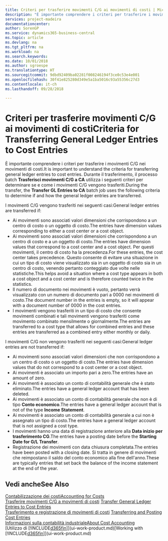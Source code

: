```yaml
---
title: Criteri per trasferire movimenti C/G ai movimenti di costi | Microsoft Docs
description: "È importante comprendere i criteri per trasferire i movimenti C/G nei movimenti di costi. Durante il trasferimento, il processo batch **Trasferisci movimenti C/G a CA** utilizza i seguenti criteri per determinare se e come i movimenti C/G vengono trasferiti."
services: project-madeira
documentationcenter: 
author: SorenGP
ms.service: dynamics365-business-central
ms.topic: article
ms.devlang: na
ms.tgt_pltfrm: na
ms.workload: na
ms.search.keywords: 
ms.date: 10/01/2018
ms.author: sgroespe
ms.translationtype: HT
ms.sourcegitcommit: 9dbd92409ba02281f008246194f3ce0c53e4e001
ms.openlocfilehash: 30f41e825280d349e5a1ba5016c93a55356c27d3
ms.contentlocale: it-ch
ms.lasthandoff: 09/28/2018

---
```

# <a name="criteria-for-transferring-general-ledger-entries-to-cost-entries"></a><span data-ttu-id="41b5f-104">Criteri per trasferire movimenti C/G ai movimenti di costi</span><span class="sxs-lookup"><span data-stu-id="41b5f-104">Criteria for Transferring General Ledger Entries to Cost Entries</span></span>
<span data-ttu-id="41b5f-105">È importante comprendere i criteri per trasferire i movimenti C/G nei movimenti di costi.</span><span class="sxs-lookup"><span data-stu-id="41b5f-105">It is important to understand the criteria for transferring general ledger entries to cost entries.</span></span> <span data-ttu-id="41b5f-106">Durante il trasferimento, il processo batch **Trasferisci movimenti C/G a CA** utilizza i seguenti criteri per determinare se e come i movimenti C/G vengono trasferiti.</span><span class="sxs-lookup"><span data-stu-id="41b5f-106">During the transfer, the **Transfer GL Entries to CA** batch job uses the following criteria to determine if and how the general ledger entries are transferred.</span></span>  

<span data-ttu-id="41b5f-107">I movimenti C/G vengono trasferiti nei seguenti casi:</span><span class="sxs-lookup"><span data-stu-id="41b5f-107">General ledger entries are transferred if:</span></span>  

-   <span data-ttu-id="41b5f-108">Ai movimenti sono associati valori dimensioni che corrispondono a un centro di costo o un oggetto di costo.</span><span class="sxs-lookup"><span data-stu-id="41b5f-108">The entries have dimension values corresponding to either a cost center or a cost object.</span></span>  
-   <span data-ttu-id="41b5f-109">Ai movimenti sono associati valori dimensioni che corrispondono a un centro di costo e a un oggetto di costo.</span><span class="sxs-lookup"><span data-stu-id="41b5f-109">The entries have dimension values that correspond to a cost center and a cost object.</span></span> <span data-ttu-id="41b5f-110">Per questi movimenti, il centro di costo ha la precedenza.</span><span class="sxs-lookup"><span data-stu-id="41b5f-110">For these entries, the cost center takes precedence.</span></span> <span data-ttu-id="41b5f-111">Questo consente di evitare una situazione in cui un tipo di costo viene visualizzato sia in un oggetto di costo sia in un centro di costo, venendo pertanto conteggiato due volte nelle statistiche.</span><span class="sxs-lookup"><span data-stu-id="41b5f-111">This helps avoid a situation where a cost type appears in both a cost object and a cost center and is therefore counted twice in the statistics.</span></span>  
-   <span data-ttu-id="41b5f-112">Il numero di documento nei movimenti è vuoto, pertanto verrà visualizzato con un numero di documento pari a 0000 nei movimenti di costo.</span><span class="sxs-lookup"><span data-stu-id="41b5f-112">The document number in the entries is empty, so it will appear with a document number of 0000 in the cost entries.</span></span>  
-   <span data-ttu-id="41b5f-113">I movimenti vengono trasferiti in un tipo di costo che consente movimenti combinati e tali movimenti vengono trasferiti come movimento combinato mensilmente o giornalmente.</span><span class="sxs-lookup"><span data-stu-id="41b5f-113">The entries are transferred to a cost type that allows for combined entries and these entries are transferred as a combined entry either monthly or daily.</span></span>  

<span data-ttu-id="41b5f-114">I movimenti C/G non vengono trasferiti nei seguenti casi:</span><span class="sxs-lookup"><span data-stu-id="41b5f-114">General ledger entries are not transferred if:</span></span>  

-   <span data-ttu-id="41b5f-115">Ai movimenti sono associati valori dimensioni che non corrispondono a un centro di costo o un oggetto di costo.</span><span class="sxs-lookup"><span data-stu-id="41b5f-115">The entries have dimension values that do not correspond to a cost center or a cost object.</span></span>  
-   <span data-ttu-id="41b5f-116">Ai movimenti è associato un importo pari a zero.</span><span class="sxs-lookup"><span data-stu-id="41b5f-116">The entries have an amount of zero.</span></span>  
-   <span data-ttu-id="41b5f-117">Ai movimenti è associato un conto di contabilità generale che è stato eliminato.</span><span class="sxs-lookup"><span data-stu-id="41b5f-117">The entries have a general ledger account that has been deleted.</span></span>  
-   <span data-ttu-id="41b5f-118">Ai movimenti è associato un conto di contabilità generale che non è di tipo **Conto economico**.</span><span class="sxs-lookup"><span data-stu-id="41b5f-118">The entries have a general ledger account that is not of the type **Income Statement**.</span></span>  
-   <span data-ttu-id="41b5f-119">Ai movimenti è associato un conto di contabilità generale a cui non è assegnato un tipo di costo.</span><span class="sxs-lookup"><span data-stu-id="41b5f-119">The entries have a general ledger account that is not assigned a cost type.</span></span>  
-   <span data-ttu-id="41b5f-120">I movimenti hanno una data di registrazione anteriore alla **Data inizio per trasferimento CG**.</span><span class="sxs-lookup"><span data-stu-id="41b5f-120">The entries have a posting date before the **Starting Date for G/L Transfer**.</span></span>  
-   <span data-ttu-id="41b5f-121">Registrazione dei movimenti con data chiusura completata.</span><span class="sxs-lookup"><span data-stu-id="41b5f-121">The entries have been posted with a closing date.</span></span> <span data-ttu-id="41b5f-122">Si tratta in genere di movimenti che reimpostano il saldo del conto economico alla fine dell'anno.</span><span class="sxs-lookup"><span data-stu-id="41b5f-122">These are typically entries that set back the balance of the income statement at the end of the year.</span></span>  

## <a name="see-also"></a><span data-ttu-id="41b5f-123">Vedi anche</span><span class="sxs-lookup"><span data-stu-id="41b5f-123">See Also</span></span>  
[<span data-ttu-id="41b5f-124">Contabilizzazione dei costi</span><span class="sxs-lookup"><span data-stu-id="41b5f-124">Accounting for Costs</span></span>](finance-manage-cost-accounting.md)  
 <span data-ttu-id="41b5f-125">[Trasferire movimenti C/G a movimenti di costi](finance-how-to-transfer-general-ledger-entries-to-cost-entries.md) </span><span class="sxs-lookup"><span data-stu-id="41b5f-125">[Transfer General Ledger Entries to Cost Entries](finance-how-to-transfer-general-ledger-entries-to-cost-entries.md) </span></span>  
 <span data-ttu-id="41b5f-126">[Trasferimento e registrazione di movimenti di costi](finance-transfer-and-post-cost-entries.md) </span><span class="sxs-lookup"><span data-stu-id="41b5f-126">[Transferring and Posting Cost Entries](finance-transfer-and-post-cost-entries.md) </span></span>  
 [<span data-ttu-id="41b5f-127">Informazioni sulla contabilità industriale</span><span class="sxs-lookup"><span data-stu-id="41b5f-127">About Cost Accounting</span></span>](finance-about-cost-accounting.md)  
 <span data-ttu-id="41b5f-128">[Utilizzo di [!INCLUDE[d365fin](includes/d365fin_md.md)]](ui-work-product.md)</span><span class="sxs-lookup"><span data-stu-id="41b5f-128">[Working with [!INCLUDE[d365fin](includes/d365fin_md.md)]](ui-work-product.md)</span></span>

